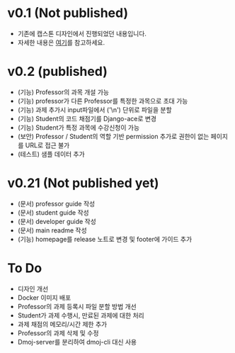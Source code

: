 # v0.1 (Not published)
- 기존에 캡스톤 디자인에서 진행되었던 내용입니다.
- 자세한 내용은 [여기](https://github.com/ByoungJoonIm/Capstone_Design)를 참고하세요.

# v0.2 (published)
- (기능) Professor의 과목 개설 가능
- (기능) professor가 다른 Professor를 특정한 과목으로 초대 가능
- (기능) 과제 추가시 input파일에서 ('\n') 단위로 파일을 분할
- (기능) Student의 코드 채점기를 Django-ace로 변경
- (기능) Student가 특정 과목에 수강신청이 가능
- (보안) Professor / Student의 역할 기반 permission 추가로 권한이 없는 페이지를 URL로 접근 불가
- (테스트) 샘플 데이터 추가

# v0.21 (Not published yet)
- (문서) professor guide 작성
- (문서) student guide 작성
- (문서) developer guide 작성
- (문서) main readme 작성
- (기능) homepage를 release 노트로 변경 및 footer에 가이드 추가

# To Do
- 디자인 개선
- Docker 이미지 배포
- Professor의 과제 등록시 파일 분할 방법 개선
- Student가 과제 수행시, 만료된 과제에 대한 처리
- 과제 채점의 메모리/시간 제한 추가
- Professor의 과제 삭제 및 수정
- Dmoj-server를 분리하여 dmoj-cli 대신 사용
